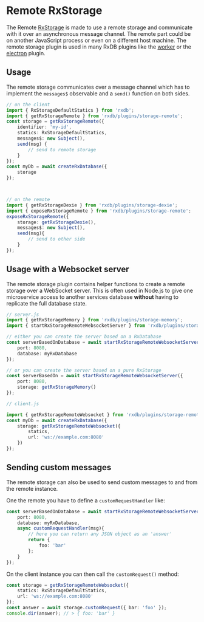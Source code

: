 # Remote RxStorage

The Remote [RxStorage](./rx-storage.md) is made to use a remote storage and communicate with it over an asynchronous message channel.
The remote part could be on another JavaScript process or even on a different host machine.
The remote storage plugin is used in many RxDB plugins like the [worker](./rx-storage-worker.md) or the [electron](./electron.md) plugin.



## Usage

The remote storage communicates over a message channel which has to implement the `messages$` observable and a `send()` function on both sides.


```ts
// on the client
import { RxStorageDefaultStatics } from 'rxdb';
import { getRxStorageRemote } from 'rxdb/plugins/storage-remote';
const storage = getRxStorageRemote({
    identifier: 'my-id',
    statics: RxStorageDefaultStatics,
    messages$: new Subject(),
    send(msg) {
        // send to remote storage
    }
});
const myDb = await createRxDatabase({
    storage
});



// on the remote
import { getRxStorageDexie } from 'rxdb/plugins/storage-dexie';
import { exposeRxStorageRemote } from 'rxdb/plugins/storage-remote';
exposeRxStorageRemote({
    storage: getRxStorageDexie(),
    messages$: new Subject(),
    send(msg){
        // send to other side
    }
});
```




## Usage with a Websocket server

The remote storage plugin contains helper functions to create a remote storage over a WebSocket server.
This is often used in Node.js to give one microservice access to another services database **without** having to replicate the full database state.

```ts
// server.js
import { getRxStorageMemory } from 'rxdb/plugins/storage-memory';
import { startRxStorageRemoteWebsocketServer } from 'rxdb/plugins/storage-remote-websocket';

// either you can create the server based on a RxDatabase
const serverBasedOnDatabase = await startRxStorageRemoteWebsocketServer({
    port: 8080,
    database: myRxDatabase
});

// or you can create the server based on a pure RxStorage
const serverBasedOn = await startRxStorageRemoteWebsocketServer({
    port: 8080,
    storage: getRxStorageMemory()
});
```

```ts
// client.js

import { getRxStorageRemoteWebsocket } from 'rxdb/plugins/storage-remote-websocket';
const myDb = await createRxDatabase({
    storage: getRxStorageRemoteWebsocket({
        statics,
        url: 'ws://example.com:8080'
    })
});
```


## Sending custom messages

The remote storage can also be used to send custom messages to and from the remote instance.

One the remote you have to define a `customRequestHandler` like:

```ts
const serverBasedOnDatabase = await startRxStorageRemoteWebsocketServer({
    port: 8080,
    database: myRxDatabase,
    async customRequestHandler(msg){
        // here you can return any JSON object as an 'answer'
        return {
            foo: 'bar'
        };
    } 
});
```

On the client instance you can then call the `customRequest()` method:


```ts
const storage = getRxStorageRemoteWebsocket({
    statics: RxStorageDefaultStatics,
    url: 'ws://example.com:8080'
});
const answer = await storage.customRequest({ bar: 'foo' });
console.dir(answer); // > { foo: 'bar' }
```
